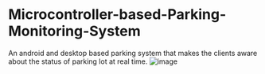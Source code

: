 # Microcontroller-based-Parking-Monitoring-System
An android and desktop based parking system that makes the clients aware about the status of parking lot at real time.
![image](https://github.com/Prithak8/Microcontroller-based-Parking-Monitoring-System/assets/109690999/bf73fb09-f3fb-42b2-bc6b-3ebe06b9c0f2)
